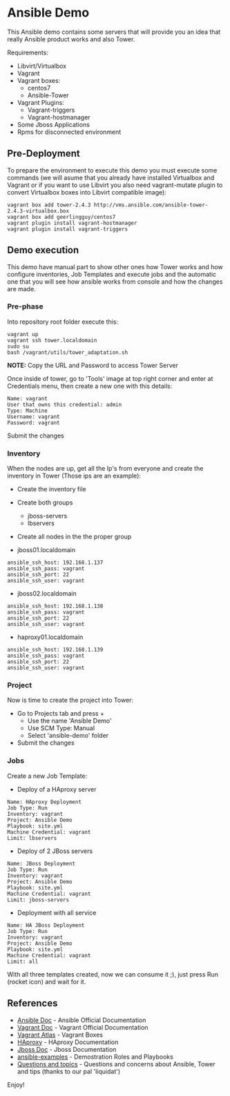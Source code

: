 # Ansible Demo
This Ansible demo contains some servers that will provide you an idea that really Ansible product works and also Tower.

Requirements:
- Libvirt/Virtualbox
- Vagrant
- Vagrant boxes:
  - centos7
  - Ansible-Tower
- Vagrant Plugins:
  - Vagrant-triggers
  - Vagrant-hostmanager
- Some Jboss Applications
- Rpms for disconnected environment

## Pre-Deployment
To prepare the environment to execute this demo you must execute some commands (we will asume that you already have installed Virtualbox and Vagrant or if you want to use Libvirt you also need vagrant-mutate plugin to convert Virtualbox boxes into Libvirt compatible image):

```
vagrant box add tower-2.4.3 http://vms.ansible.com/ansible-tower-2.4.3-virtualbox.box
vagrant box add geerlingguy/centos7
vagrant plugin install vagrant-hostmanager
vagrant plugin install vagrant-triggers
```

## Demo execution
This demo have manual part to show other ones how Tower works and how configure inventories, Job Templates and execute jobs and the automatic one that you will see how ansible works from console and how the changes are made.

### Pre-phase
Into repository root folder execute this:
```
vagrant up
vagrant ssh tower.localdomain
sudo su
bash /vagrant/utils/tower_adaptation.sh
```
**NOTE:** Copy the URL and Password to access Tower Server

Once inside of tower, go to 'Tools' image at top right corner and enter at Credentials menu, then create a new one with this details:
```
Name: vagrant
User that owns this credential: admin
Type: Machine
Username: vagrant
Password: vagrant
```

Submit the changes

### Inventory
When the nodes are up, get all the Ip's from everyone and create the inventory in Tower (Those ips are an example):
- Create the inventory file
- Create both groups
  - jboss-servers
  - lbservers
- Create all nodes in the the proper group

- jboss01.localdomain
```
ansible_ssh_host: 192.168.1.137
ansible_ssh_pass: vagrant
ansible_ssh_port: 22
ansible_ssh_user: vagrant
```

- jboss02.localdomain
```
ansible_ssh_host: 192.168.1.138
ansible_ssh_pass: vagrant
ansible_ssh_port: 22
ansible_ssh_user: vagrant
```

- haproxy01.localdomain
```
ansible_ssh_host: 192.168.1.139
ansible_ssh_pass: vagrant
ansible_ssh_port: 22
ansible_ssh_user: vagrant
```

### Project
Now is time to create the project into Tower:
- Go to Projects tab and press +
  - Use the name 'Ansible Demo'
  - Use SCM Type: Manual
  - Select 'ansible-demo' folder
- Submit the changes

### Jobs
Create a new Job Template:

- Deploy of a HAproxy server
```
Name: HAproxy Deployment
Job Type: Run
Inventory: vagrant
Project: Ansible Demo
Playbook: site.yml
Machine Credential: vagrant
Limit: lbservers
```

- Deploy of 2 JBoss servers
```
Name: JBoss Deployment
Job Type: Run
Inventory: vagrant
Project: Ansible Demo
Playbook: site.yml
Machine Credential: vagrant
Limit: jboss-servers
```

- Deployment with all service
```
Name: HA JBoss Deployment
Job Type: Run
Inventory: vagrant
Project: Ansible Demo
Playbook: site.yml
Machine Credential: vagrant
Limit: all
```

With all three templates created, now we can consume it ;), just press Run (rocket icon) and wait for it.

## References
- [Ansible Doc](http://docs.ansible.com/ansible/index.html) - Ansible Official Documentation
- [Vagrant Doc](https://www.vagrantup.com/docs/) - Vagrant Official Documentation
- [Vagrant Atlas](https://atlas.hashicorp.com/boxes/search) - Vagrant Boxes
- [HAproxy](https://cbonte.github.io/haproxy-dconv/configuration-1.5.html) - HAproxy Documentation
- [Jboss Doc](https://access.redhat.com/documentation/es/jboss-enterprise-application-platform) - Jboss Documentation
- [ansible-examples](https://github.com/ansible/ansible-examples) - Demostration Roles and Playbooks
- [Questions and topics](doc/ansible_demo_notes.md) - Questions and concerns about Ansible, Tower and tips (thanks to our pal 'liquidat')

Enjoy!
